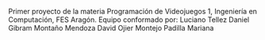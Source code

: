 Primer proyecto de la materia Programación de Videojuegos 1, Ingeniería en Computación, FES Aragón.
Equipo conformado por:
Luciano Tellez Daniel Gibram
Montaño Mendoza David Ojier
Montejo Padilla Mariana
